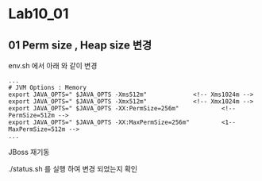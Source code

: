 # Lab10_01
## 01 Perm size , Heap size 변경 

env.sh 에서 아래 와 같이 변경

```
...
# JVM Options : Memory
export JAVA_OPTS=" $JAVA_OPTS -Xms512m"             <!-- Xms1024m -->
export JAVA_OPTS=" $JAVA_OPTS -Xmx512m"             <!-- Xmx1024m -->
export JAVA_OPTS=" $JAVA_OPTS -XX:PermSize=256m"            <!-- PermSize=512m -->
export JAVA_OPTS=" $JAVA_OPTS -XX:MaxPermSize=256m"         <1-- MaxPermSize=512m -->
...

```
JBoss 재기동 

./status.sh 를 실행 하여 변경 되었는지 확인 

